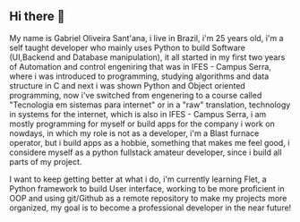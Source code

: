 ## Hi there 👋
My name is Gabriel Oliveira Sant'ana, i live in Brazil, i'm 25 years old, i'm a self taught developer who mainly uses Python to build Software (UI,Backend and Database manipulation), it all started in my first two years of Automation and control engeniring that was in IFES - Campus Serra, where i was introduced to programming, studying algorithms and data structure in C and next i was shown Python and Object oriented programming, now i've switched from engenering to a course called "Tecnologia em sistemas para internet" or in a "raw" translation, technology in systems for the internet, which is also in IFES - Campus Serra, i am mostly programming for myself or build apps for the company i work on nowdays, in which my role is not as a developer, i'm a Blast furnace operator, but i build apps as a hobbie, something that makes me feel good, i considere myself as a python fullstack amateur developer, since i build all parts of my project.

I want to keep getting better at what i do, i'm currently learning Flet, a Python framework to build User interface, working to be more proficient in OOP and using git/Github as a remote repository to make my projects more organized, my goal is to become a professional developer in the near future!

<!--
**TJfrusciante/TJfrusciante** is a ✨ _special_ ✨ repository because its `README.md` (this file) appears on your GitHub profile.

Here are some ideas to get you started:

- 🔭 I’m currently working on ...
- 🌱 I’m currently learning ...
- 👯 I’m looking to collaborate on ...
- 🤔 I’m looking for help with ...
- 💬 Ask me about ...
- 📫 How to reach me: ...
- 😄 Pronouns: ...
- ⚡ Fun fact: ...
-->
